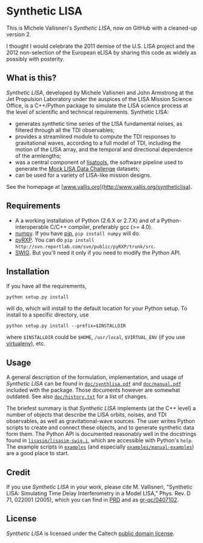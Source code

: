 # Synthetic LISA #

This is Michele Vallisneri's _Synthetic LISA_, now on GitHub with a cleaned-up version 2.

I thought I would celebrate the 2011 demise of the U.S. LISA project and the 2012 non-selection of the European eLISA by sharing this code as widely as possibly with posterity. 

## What is this? ##

_Synthetic LISA_, developed by Michele Vallisneri and John Armstrong at the Jet Propulsion Laboratory under the auspices of the LISA Mission Science Office, is a C++/Python package to simulate the LISA science process at the level of scientific and technical requirements. Synthetic LISA:

* generates synthetic time series of the LISA fundamental noises, as filtered through all the TDI observables;
* provides a streamlined module to compute the TDI responses to gravitational waves, according to a full model of TDI, including the motion of the LISA array, and the temporal and directional dependence of the armlengths;
* was a central component of [lisatools](http://lisatools.googlecode.com), the software pipeline used to generate the [Mock LISA Data Challenge](http://astrogravs.nasa.gov/docs/mldc) datasets;
* can be used for a variety of LISA-like mission designs.

See the homepage at [www.vallis.org](http://www.vallis.org/syntheticlisa).

## Requirements ##

* A a working installation of Python (2.6.X or 2.7.X) and of a Python-interoperable C/C++ compiler, preferably gcc (>= 4.0).
* [numpy](http://numpy.scipy.org). If you have [pip](http://www.pip-installer.org), `pip install numpy` will do.
* [pyRXP](http://www.reportlab.com/software/opensource/pyrxp). You can do `pip install http://svn.reportlab.com/svn/public/pyRXP/trunk/src`.
* [SWIG](http://www.swig.org). But you'll need it only if you need to modify the Python API.

## Installation ##

If you have all the requirements,

    python setup.py install

will do, which will install to the default location for your Python setup. To install to a specific directory, use

    python setup.py install --prefix=$INSTALLDIR
    
where `$INSTALLDIR` could be `$HOME`, `/usr/local`, `$VIRTUAL_ENV` (if you use [virtualenv](http://www.virtualenv.org)), etc.

## Usage ##

A general description of the formulation, implementation, and usage of
_Synthetic LISA_ can be found in [`doc/synthlisa.pdf`](https://github.com/vallis/synthlisa/blob/master/doc/synthlisa.pdf) and
[`doc/manual.pdf`](https://github.com/vallis/synthlisa/blob/master/doc/manual.pdf) included with the package. Those documents however are somewhat outdated. See also [`doc/history.txt`](https://github.com/vallis/synthlisa/blob/master/doc/history.txt) for a list of changes.

The briefest summary is that _Synthetic LISA_ implements (at the C++ level) a number of objects that describe the LISA orbits, noises, and TDI observables, as well as gravitational-wave sources. The user writes Python scripts to create and connect these objects, and to generate synthetic data form them. The Python API is documented reasonably well in the docstrings found in [`lisasim/lisasim-swig.i`](https://github.com/vallis/synthlisa/blob/master/lisasim/lisasim-swig.i), which are accessible with Python's `help`. The example scripts in [`examples`](https://github.com/vallis/synthlisa/tree/master/examples) (and especially [`examples/manual-examples`](https://github.com/vallis/synthlisa/tree/master/examples/manual-examples)) are a good place to start.

## Credit ##

If you use _Synthetic LISA_ in your work, please cite M. Vallisneri, "Synthetic LISA: Simulating Time Delay Interferometry in a Model LISA," Phys. Rev. D 71, 022001 (2005), which you can find in [PRD](http://dx.doi.org/10.1103/PhysRevD.71.022001) and as [gr-qc/0407102](http://www.arxiv.org/abs/gr-qc/0407102).

## License ##

_Synthetic LISA_ is licensed under the Caltech [public domain license](https://github.com/vallis/synthlisa/blob/master/doc/license.txt).
